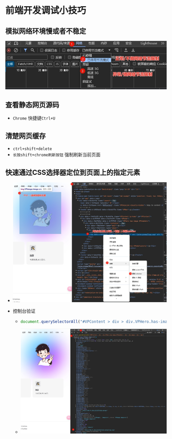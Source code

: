 # 前端开发调试小技巧

## 模拟网络环境慢或者不稳定

![](img/PixPin_2024-04-27_22-11-07.jpg)

## 查看静态网页源码

- `Chrome` 快捷键`Ctrl+U`

## 清楚网页缓存

- `ctrl+shift+delete`
- `长按shift+chrome刷新按钮` 强制刷新当前页面

## 快速通过CSS选择器定位到页面上的指定元素

- ![PixPin_2024-04-27_22-14-14](img/PixPin_2024-04-27_22-14-14.jpg)

- 控制台验证

  - ```js
    document.querySelectorAll("#VPContent > div > div.VPHero.has-image.VPHomeHero > div > div.image > div > img")
    ```

  - ![](img/PixPin_2024-04-27_22-17-42.jpg)